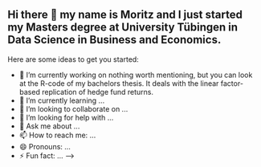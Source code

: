 ## Hi there 👋 my name is Moritz and I just started my Masters degree at University Tübingen in Data Science in Business and Economics. 

Here are some ideas to get you started:

- 🔭 I’m currently working on nothing worth mentioning, but you can look at the R-code of my bachelors thesis. It deals with the linear factor-based replication of hedge fund returns.
- 🌱 I’m currently learning ...
- 👯 I’m looking to collaborate on ...
- 🤔 I’m looking for help with ...
- 💬 Ask me about ...
- 📫 How to reach me: ...
- 😄 Pronouns: ...
- ⚡ Fun fact: ...
-->
